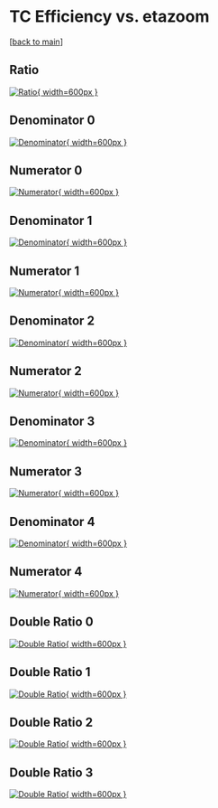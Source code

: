 # TC Efficiency vs. etazoom

[[back to main](./)]



## Ratio

[![Ratio](../mtv/var/TC_base_11_1_eff_etazoom.png){ width=600px }](../mtv/var/TC_base_11_1_eff_etazoom.pdf)

## Denominator 0

[![Denominator](../mtv/den/TC_base_11_1_eff_etazoom_den0.png){ width=600px }](../mtv/den/TC_base_11_1_eff_etazoom_den0.pdf)

## Numerator 0

[![Numerator](../mtv/num/TC_base_11_1_eff_etazoom_num0.png){ width=600px }](../mtv/num/TC_base_11_1_eff_etazoom_num0.pdf)

## Denominator 1

[![Denominator](../mtv/den/TC_base_11_1_eff_etazoom_den1.png){ width=600px }](../mtv/den/TC_base_11_1_eff_etazoom_den1.pdf)

## Numerator 1

[![Numerator](../mtv/num/TC_base_11_1_eff_etazoom_num1.png){ width=600px }](../mtv/num/TC_base_11_1_eff_etazoom_num1.pdf)

## Denominator 2

[![Denominator](../mtv/den/TC_base_11_1_eff_etazoom_den2.png){ width=600px }](../mtv/den/TC_base_11_1_eff_etazoom_den2.pdf)

## Numerator 2

[![Numerator](../mtv/num/TC_base_11_1_eff_etazoom_num2.png){ width=600px }](../mtv/num/TC_base_11_1_eff_etazoom_num2.pdf)

## Denominator 3

[![Denominator](../mtv/den/TC_base_11_1_eff_etazoom_den3.png){ width=600px }](../mtv/den/TC_base_11_1_eff_etazoom_den3.pdf)

## Numerator 3

[![Numerator](../mtv/num/TC_base_11_1_eff_etazoom_num3.png){ width=600px }](../mtv/num/TC_base_11_1_eff_etazoom_num3.pdf)

## Denominator 4

[![Denominator](../mtv/den/TC_base_11_1_eff_etazoom_den4.png){ width=600px }](../mtv/den/TC_base_11_1_eff_etazoom_den4.pdf)

## Numerator 4

[![Numerator](../mtv/num/TC_base_11_1_eff_etazoom_num4.png){ width=600px }](../mtv/num/TC_base_11_1_eff_etazoom_num4.pdf)

## Double Ratio 0

[![Double Ratio](../mtv/ratio/TC_base_11_1_eff_etazoom_ratio0.png){ width=600px }](../mtv/ratio/TC_base_11_1_eff_etazoom_ratio0.pdf)

## Double Ratio 1

[![Double Ratio](../mtv/ratio/TC_base_11_1_eff_etazoom_ratio1.png){ width=600px }](../mtv/ratio/TC_base_11_1_eff_etazoom_ratio1.pdf)

## Double Ratio 2

[![Double Ratio](../mtv/ratio/TC_base_11_1_eff_etazoom_ratio2.png){ width=600px }](../mtv/ratio/TC_base_11_1_eff_etazoom_ratio2.pdf)

## Double Ratio 3

[![Double Ratio](../mtv/ratio/TC_base_11_1_eff_etazoom_ratio3.png){ width=600px }](../mtv/ratio/TC_base_11_1_eff_etazoom_ratio3.pdf)

